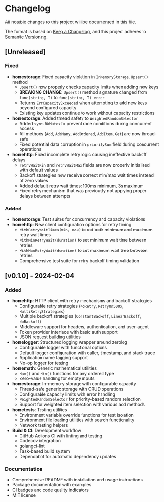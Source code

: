 # Changelog

All notable changes to this project will be documented in this file.

The format is based on [Keep a Changelog](https://keepachangelog.com/en/1.1.0/),
and this project adheres to [Semantic Versioning](https://semver.org/spec/v2.0.0.html).

## [Unreleased]

### Fixed
- **homestorage**: Fixed capacity violation in `InMemoryStorage.Upsert()` method
  - `Upsert()` now properly checks capacity limits when adding new keys
  - **BREAKING CHANGE**: `Upsert()` method signature changed from `func(string, T)` to `func(string, T) error`
  - Returns `ErrCapacityExceeded` when attempting to add new keys beyond configured capacity
  - Existing key updates continue to work without capacity restrictions
- **homestorage**: Added thread safety to `WeightedRandomSelector`
  - Added `sync.RWMutex` to prevent race conditions during concurrent access
  - All methods (`Add`, `AddMany`, `AddOrdered`, `AddItem`, `Get`) are now thread-safe
  - Fixed potential data corruption in `prioritySum` field during concurrent operations
- **homehttp**: Fixed incomplete retry logic causing ineffective backoff delays
  - `retryWaitMin` and `retryWaitMax` fields are now properly initialized with default values
  - Backoff strategies now receive correct min/max wait times instead of zero values
  - Added default retry wait times: 100ms minimum, 3s maximum
  - Fixed retry mechanism that was previously not applying proper delays between attempts

### Added
- **homestorage**: Test suites for concurrency and capacity violations
- **homehttp**: New client configuration options for retry timing
  - `WithRetryWaitTimes(min, max)` to set both minimum and maximum retry wait times
  - `WithMinRetryWait(duration)` to set minimum wait time between retries
  - `WithMaxRetryWait(duration)` to set maximum wait time between retries
  - Comprehensive test suite for retry backoff timing validation

## [v0.1.0] - 2024-02-04

### Added
- **homehttp**: HTTP client with retry mechanisms and backoff strategies
  - Configurable retry strategies (`NoRetry`, `RetryOn500x`, `MultiRetryStrategies`)
  - Multiple backoff strategies (`ConstantBackoff`, `LinearBackoff`, `NoBackoff`)
  - Middleware support for headers, authentication, and user-agent
  - Token provider interface with basic auth support
  - JSON request building utilities
- **homelogger**: Structured logging wrapper around zerolog
  - Configurable logger with functional options
  - Default logger configuration with caller, timestamp, and stack trace
  - Application name tagging support
  - No-op logger for testing
- **homemath**: Generic mathematical utilities
  - `Max()` and `Min()` functions for any ordered type
  - Zero-value handling for empty inputs
- **homestorage**: In-memory storage with configurable capacity
  - Thread-safe generic storage with CRUD operations
  - Configurable capacity limits with error handling
  - `WeightedRandomSelector` for priority-based random selection
  - Support for weighted item selection with various add methods
- **hometests**: Testing utilities
  - Environment variable override functions for test isolation
  - Environment file loading utilities with search functionality
  - Network testing helpers
- **Build & CI**: Development workflow
  - GitHub Actions CI with linting and testing
  - Codecov integration
  - golangci-lint
  - Task-based build system 
  - Dependabot for automatic dependency updates

### Documentation
- Comprehensive README with installation and usage instructions
- Package documentation with examples
- CI badges and code quality indicators
- MIT license